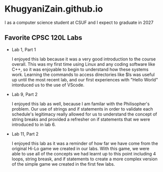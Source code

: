 # KhugyaniZain.github.io

I as a computer science student at CSUF and I expect to graduate in 2027

## Favorite CPSC 120L Labs 

* Lab 1, Part 1

  I enjoyed this lab because it was a very good introduction to the course overall. This was my first time using Linux and any coding software like C++, so it was enjoyable to begin to understand how these systems work. Learning the commands to access directories like $ls was useful up until the most recent lab, and our first experiences with "Hello World" intorduced us to the use of VScode.

* Lab 9, Part 2

  I enjoyed this lab as well, because I am familar with the Philisopher's problem. Our use of strings and if statements in order to validate each schedule's legitimacy really allowed for us to understand the concept of string breaks and provided a refresher on if statements that we were introduced to in lab 6.

* Lab 11, Part 2

  I enjoyed this lab as it was a reminder of how far we have come from the original Hi-Lo game we created in our labs. With this game, we were able to use all of the concepts we had learnt up to this point including 4 loops, string breask, and if statements to create a more complex version of the simple game we created in the first few labs.
